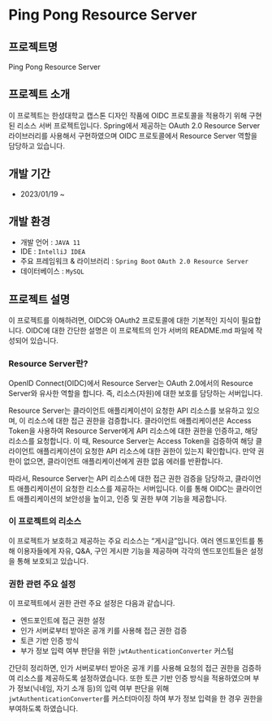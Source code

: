 # Ping Pong Resource Server
## 프로젝트명

Ping Pong Resource Server

## 프로젝트 소개

이 프로젝트는 한성대학교 캡스톤 디자인 작품에 OIDC 프로토콜을 적용하기 위해 구현된 리소스 서버 프로젝트입니다. Spring에서 제공하는 OAuth 2.0 Resource Server 라이브러리를 사용해서 구현하였으며 OIDC 프로토콜에서 Resource Server 역할을 담당하고 있습니다.

## 개발 기간

- 2023/01/19 ~

## 개발 환경

- 개발 언어 : `JAVA 11`
- IDE : `IntelliJ IDEA`
- 주요 프레임워크 & 라이브러리 : `Spring Boot` `OAuth 2.0 Resource Server`
- 데이터베이스 : `MySQL`

## 프로젝트 설명

이 프로젝트를 이해하려면, OIDC와 OAuth2 프로토콜에 대한 기본적인 지식이 필요합니다. OIDC에 대한 간단한 설명은 이 프로젝트의 인가 서버의 README.md 파일에 작성되어 있습니다.

### Resource Server란?

OpenID Connect(OIDC)에서 Resource Server는 OAuth 2.0에서의 Resource Server와 유사한 역할을 합니다. 즉, 리소스(자원)에 대한 보호를 담당하는 서버입니다.

Resource Server는 클라이언트 애플리케이션이 요청한 API 리소스를 보유하고 있으며, 이 리소스에 대한 접근 권한을 검증합니다. 클라이언트 애플리케이션은 Access Token을 사용하여 Resource Server에게 API 리소스에 대한 권한을 인증하고, 해당 리소스를 요청합니다. 이 때, Resource Server는 Access Token을 검증하여 해당 클라이언트 애플리케이션이 요청한 API 리소스에 대한 권한이 있는지 확인합니다. 만약 권한이 없으면, 클라이언트 애플리케이션에게 권한 없음 에러를 반환합니다.

따라서, Resource Server는 API 리소스에 대한 접근 권한 검증을 담당하고, 클라이언트 애플리케이션이 요청한 리소스를 제공하는 서버입니다. 이를 통해 OIDC는 클라이언트 애플리케이션의 보안성을 높이고, 인증 및 권한 부여 기능을 제공합니다.

### 이 프로젝트의 리소스

이 프로젝트가 보호하고 제공하는 주요 리소스는 “게시글”입니다.  여러 엔드포인트를 통해 이용자들에게 자유, Q&A, 구인 게시판 기능을 제공하며 각각의 엔드포인트들은 설정을 통해 보호되고 있습니다.

### 권한 관련 주요 설정

이 프로젝트에서 권한 관련 주요 설정은 다음과 같습니다.

- 엔드포인트에 접근 권한 설정
- 인가 서버로부터 받아온 공개 키를 사용해 접근 권한 검증
- 토큰 기반 인증 방식
- 부가 정보 입력 여부 판단을 위한 `jwtAuthenticationConverter` 커스텀

간단히 정리하면, 인가 서버로부터 받아온 공개 키를 사용해 요청의 접근 권한을 검증하여 리소스를 제공하도록 설정하였습니다. 또한 토큰 기반 인증 방식을 적용하였으며 부가 정보(닉네임, 자기 소개 등)의 입력 여부 판단을 위해 `jwtAuthenticationConverter`를 커스터마이징 하여 부가 정보 입력을 한 경우 권한을 부여하도록 하였습니다.
